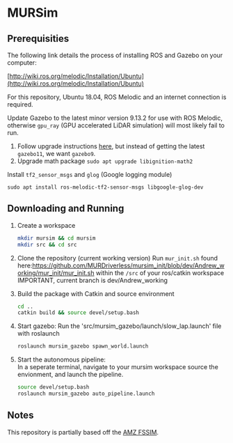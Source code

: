 # MURSim


## Prerequisities

The following link details the process of installing ROS and Gazebo on your computer:

[http://wiki.ros.org/melodic/Installation/Ubuntu](http://wiki.ros.org/melodic/Installation/Ubuntu)

For this repository, Ubuntu 18.04, ROS Melodic and an internet connection is required.

Update Gazebo to the latest minor version 9.13.2 for use with ROS Melodic, otherwise `gpu_ray` (GPU accelerated LiDAR simulation) will most likely fail to run.

1. Follow upgrade instructions [here](http://gazebosim.org/tutorials?tut=install_ubuntu&cat=install#Alternativeinstallation:step-by-step), but instead of getting the latest `gazebo11`, we want `gazebo9`.
2. Upgrade math package `sudo apt upgrade libignition-math2`

Install `tf2_sensor_msgs` and `glog` (Google logging module)

```
sudo apt install ros-melodic-tf2-sensor-msgs libgoogle-glog-dev
```



## Downloading and Running 


1. Create a workspace

    ```bash
    mkdir mursim && cd mursim
    mkdir src && cd src
    ```

2. Clone the repository (current working version)
   Run `mur_init.sh` found here:https://github.com/MURDriverless/mursim_init/blob/dev/Andrew_working/mur_init/mur_init.sh within the `/src` of your ros/catkin workspace IMPORTANT, current branch is dev/Andrew_working


3. Build the package with Catkin and source environment

    ```bash
    cd ..
    catkin build && source devel/setup.bash
    ```

4. Start gazebo: Run the 'src/mursim_gazebo/launch/slow_lap.launch' file with roslaunch
    ```bash
    roslaunch mursim_gazebo spawn_world.launch
    ```
5. Start the autonomous pipeline:   
    In a seperate terminal, navigate to your mursim workspace
    source the envionment, and launch the pipeline. 
    ```bash
    source devel/setup.bash
    roslaunch mursim_gazebo auto_pipeline.launch
    ```
    

## Notes

This repository is partially based off the [AMZ FSSIM](https://github.com/AMZ-Driverless/fssim).
